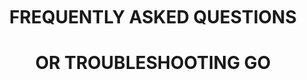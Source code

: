 <html>
    <head>
        <title>concepts_in_go</title>
    </head>
    <body>
    <div style="text-align:center;" class="my-block">
    <br>
    <br>
    <br>
    <br>
    <br>
    <br>
    <br>
    <br>
    <br>
    <br>
    <br>
       <h1>FREQUENTLY ASKED QUESTIONS</h1>
       <h1>OR TROUBLESHOOTING GO</h1>
    </div>
    </body>
</html>